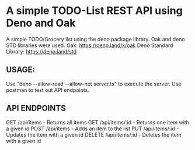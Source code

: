 # A simple TODO-List REST API using Deno and Oak
A simple TODO/Grocery list using the deno package library.
Oak and deno STD libraries were used.
Oak: https://deno.land/x/oak
Deno Standard Library: https://deno.land/std

## USAGE:
Use "deno --allow-read --allow-net server.ts" to execute the server.
Use postman to test out API endpoints.

## API ENDPOINTS
GET /api/items - Returns all items
GET /api/items/:id - Returns one item with a given id
POST /api/items - Adds an item to the list
PUT /api/items/:id - Updates the item with a given id
DELETE /api/items/:id - Deletes the item with a given id
